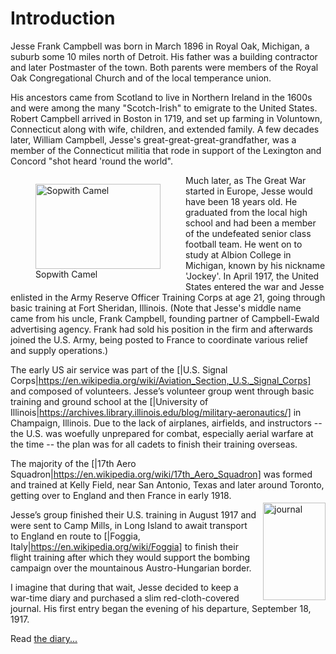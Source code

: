 <h1> Introduction </h1>
Jesse Frank Campbell was born in March 1896 in Royal Oak, Michigan, a suburb some 10 miles north of Detroit. His father was a building contractor and later Postmaster of the town. Both parents were members of the Royal Oak Congregational Church and of the local temperance union.

His ancestors came from Scotland to live in Northern Ireland in the 1600s and were among the many "Scotch-Irish" to emigrate to the United States. Robert Campbell arrived in Boston in 1719, and set up farming in Voluntown, Connecticut along with wife, children, and extended family. A few decades later, William Campbell, Jesse's great-great-great-grandfather, was a member of the Connecticut militia that rode in support of the Lexington and Concord "shot heard 'round the world".

<figure style="float: left;"> <img src="https://lh3.googleusercontent.com/tce0jc-2U1JxRbrrcQQIXdOsjpdxP2AAubm6Yx9Pm3z8oHDE6M24ZZXPGRdN1GP8ffN5ZKrXenL8-n_GUM4rf5wPmwxyXteMzIoTDVmZxz0C5oMzKqskuwtUl63ueeF68CODSyYcW8JKIrhvu8kfM9oNtp2sracYVQiOttqphOvzAPK43yOlbS0Fa8BVHkAehXw5iV8379rgOKE55AE_WZ3DdFkRJsjBbyX9f39H4BJ9hGCTWATggjVssiw36cuIEWenMOWsFLMbCSJZVKB4WpZJcoyHQ_nx6D6wytg62Oe4K4OjJAsq46PVMpz4iFGvEYF3FDGjouM6Vq0o_8SeswXtxT3eD8qCsgTzKVNWaS4g5CpNFRkLDXYQhsIUik4Mk9vtVnOluVpiW5NoUc5Q5XGWYsxZreiqvJ0NuwnpuONXyZrnfFCccOa1GGDDdQy_yjefo4hHFWbx3lxB01D_E3SU8yQmsKCx8g0KEi7lQPqx_NGJfCQfPphYaKAH2Lg_steN8yfk7qlab8XFY2T9VU1HeUMWVRfqpV2HIMDURkT5Sq5UR-PmtF-FVlMlctRg5pSe9_DXL_8tH2Nfw6EgQu7IhViTqVKCUJmkSv48JPI45RX8q3TU55rVX84S2-FXQPethe8oVyZcGkaqt4BytQZk_UJmhU8YoPgzEbfClk6AKtHtZhruwVY0am1du_a72em0e0v3Z5MdcGP8ap6K3OPt4wUMRVb1gVzFqtZ0esoyOcvMy4W9OGg=w200-h136-no" height="136" width="200" alt="Sopwith Camel"> <figcaption> Sopwith Camel </figcaption> </figure> Much later, as The Great War started in Europe, Jesse would have been 18 years old. He graduated from the local high school and had been a member of the undefeated senior class football team. He went on to study at Albion College in Michigan, known by his nickname 'Jockey'. In April 1917, the United States entered the war and Jesse enlisted in the Army Reserve Officer Training Corps at age 21, going through basic training at Fort Sheridan, Illinois. (Note that Jesse's middle name came from his uncle, Frank Campbell, founding partner of Campbell-Ewald advertising agency. Frank had sold his position in the firm and afterwards joined the U.S. Army, being posted to France to coordinate various relief and supply operations.)

The early US air service was part of the [|U.S. Signal Corps|https://en.wikipedia.org/wiki/Aviation_Section,_U.S._Signal_Corps] and composed of volunteers. Jesse’s volunteer group went through basic training and ground school at the [|University of Illinois|https://archives.library.illinois.edu/blog/military-aeronautics/] in Champaign, Illinois. Due to the lack of airplanes, airfields, and instructors -- the U.S. was woefully unprepared for combat, especially aerial warfare at the time -- the plan was for all cadets to finish their training overseas.

The majority of the [|17th Aero Squadron|https://en.wikipedia.org/wiki/17th_Aero_Squadron] was formed and trained at Kelly Field, near San Antonio, Texas and later around Toronto, getting over to England and then France in early 1918. <img src="https://lh3.googleusercontent.com/HP4pzAnHC7wSeMbQxCWn0iKGwI5iqxJKiYcnMnIWFXSdIf82yQeUUf6_zK2TVqXgsKZaByLxEoqNy2W7v-MXkk1MhYQBGIVkroEKdQVUVVNS41Hpx_ZSIL4RZJP0xRlLFBpKz2P6xnb17hhuvDvpWLgk0GLc9BbphYUZ5U3e6wNeutXiZPb06DTMQcAqHnTPV2epL9oSVTCljI0ywEb_nJ9dxDgpr_o6ivIdiTUYGschpaoCLhznUaiw_w4SDIU6UdxuCgzPn-8ENOP-SZLFvE7GmfQX3go0ScOFfTUk8m_TNPzpgs-CAOE6idTguGRe6cLBpOzIh04wcvTLTHUhdgywOmC8GlkZWHREh3FCG5n8Bdn6vAX7jmJtlVWq6MnRbiMxYy0YOiKSA2BMA64gI5UfqvtwIcxcWmpzEMMynQmjCU3JTDjvGoo4RE_9JHHZBog07kR29M-jzwKulKeuPTyS66wfkD6DtlN_sVDvKtT6kNVSOqyjwHyJdffEfPPbImCzPmGmzKdwzY2LSwimVwhWyC3FkITFq2scci68yOKZnUW-r0Us8VbLWhoi8b32jwE_FKsTFioGeUVQ_ojfXpzcTlgMHV6hg9EeOphhyig=w100-h156" height="156" width="100" alt="journal" style="float: right; padding-left: 10px; margin-top: 20px;">

Jesse’s group finished their U.S. training in August 1917 and were sent to Camp Mills, in Long Island to await transport to England en route to [|Foggia, Italy|https://en.wikipedia.org/wiki/Foggia] to finish their flight training after which they would support the bombing campaign over the mountainous Austro-Hungarian border.

I imagine that during that wait, Jesse decided to keep a war-time diary and purchased a slim red-cloth-covered journal. His first entry began the evening of his departure, September 18, 1917.

Read <a href="#Diary"> the diary...</a>
